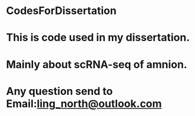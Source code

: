 # CodesForDissertation
# This is code used in my dissertation.
# Mainly about scRNA-seq of amnion.
# Any question send to Email:ling_north@outlook.com
